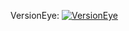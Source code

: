 VersionEye: [![VersionEye](https://www.versioneye.com/user/projects/5766f7e6276f0f0052974a0e/badge.svg?style=flat)](https://www.versioneye.com/user/projects/5766f7e6276f0f0052974a0e)
